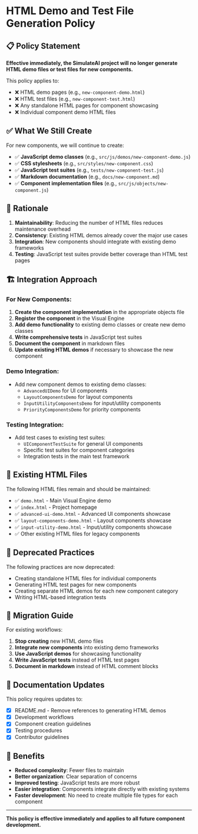 # HTML Demo and Test File Generation Policy

## 📋 Policy Statement

**Effective immediately, the SimulateAI project will no longer generate HTML demo files or test files for new components.**

This policy applies to:
- ❌ HTML demo pages (e.g., `new-component-demo.html`)
- ❌ HTML test files (e.g., `new-component-test.html`)
- ❌ Any standalone HTML pages for component showcasing
- ❌ Individual component demo HTML files

## ✅ What We Still Create

For new components, we will continue to create:
- ✅ **JavaScript demo classes** (e.g., `src/js/demos/new-component-demo.js`)
- ✅ **CSS stylesheets** (e.g., `src/styles/new-component.css`)
- ✅ **JavaScript test suites** (e.g., `tests/new-component-test.js`)
- ✅ **Markdown documentation** (e.g., `docs/new-component.md`)
- ✅ **Component implementation files** (e.g., `src/js/objects/new-component.js`)

## 🎯 Rationale

1. **Maintainability**: Reducing the number of HTML files reduces maintenance overhead
2. **Consistency**: Existing HTML demos already cover the major use cases
3. **Integration**: New components should integrate with existing demo frameworks
4. **Testing**: JavaScript test suites provide better coverage than HTML test pages

## 🏗️ Integration Approach

### For New Components:
1. **Create the component implementation** in the appropriate objects file
2. **Register the component** in the Visual Engine
3. **Add demo functionality** to existing demo classes or create new demo classes
4. **Write comprehensive tests** in JavaScript test suites
5. **Document the component** in markdown files
6. **Update existing HTML demos** if necessary to showcase the new component

### Demo Integration:
- Add new component demos to existing demo classes:
  - `AdvancedUIDemo` for UI components
  - `LayoutComponentsDemo` for layout components
  - `InputUtilityComponentsDemo` for input/utility components
  - `PriorityComponentsDemo` for priority components

### Testing Integration:
- Add test cases to existing test suites:
  - `UIComponentTestSuite` for general UI components
  - Specific test suites for component categories
  - Integration tests in the main test framework

## 📁 Existing HTML Files

The following HTML files remain and should be maintained:
- ✅ `demo.html` - Main Visual Engine demo
- ✅ `index.html` - Project homepage
- ✅ `advanced-ui-demo.html` - Advanced UI components showcase
- ✅ `layout-components-demo.html` - Layout components showcase
- ✅ `input-utility-demo.html` - Input/utility components showcase
- ✅ Other existing HTML files for legacy components

## 🚫 Deprecated Practices

The following practices are now deprecated:
- Creating standalone HTML files for individual components
- Generating HTML test pages for new components
- Creating separate HTML demos for each new component category
- Writing HTML-based integration tests

## 🔄 Migration Guide

For existing workflows:
1. **Stop creating** new HTML demo files
2. **Integrate new components** into existing demo frameworks
3. **Use JavaScript demos** for showcasing functionality
4. **Write JavaScript tests** instead of HTML test pages
5. **Document in markdown** instead of HTML comment blocks

## 📝 Documentation Updates

This policy requires updates to:
- [x] README.md - Remove references to generating HTML demos
- [x] Development workflows
- [x] Component creation guidelines
- [x] Testing procedures
- [x] Contributor guidelines

## 🎉 Benefits

- **Reduced complexity**: Fewer files to maintain
- **Better organization**: Clear separation of concerns
- **Improved testing**: JavaScript tests are more robust
- **Easier integration**: Components integrate directly with existing systems
- **Faster development**: No need to create multiple file types for each component

---

**This policy is effective immediately and applies to all future component development.**
